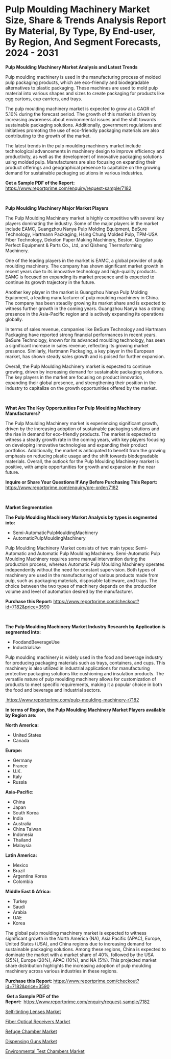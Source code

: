 <p><h1>Pulp Moulding Machinery Market Size, Share & Trends Analysis Report By Material, By Type, By End-user, By Region, And Segment Forecasts, 2024 - 2031</h1></p><p><strong>Pulp Moulding Machinery Market Analysis and Latest Trends</strong></p>
<p><p>Pulp moulding machinery is used in the manufacturing process of molded pulp packaging products, which are eco-friendly and biodegradable alternatives to plastic packaging. These machines are used to mold pulp material into various shapes and sizes to create packaging for products like egg cartons, cup carriers, and trays.</p><p>The pulp moulding machinery market is expected to grow at a CAGR of 5.10% during the forecast period. The growth of this market is driven by increasing awareness about environmental issues and the shift towards sustainable packaging solutions. Additionally, government regulations and initiatives promoting the use of eco-friendly packaging materials are also contributing to the growth of the market.</p><p>The latest trends in the pulp moulding machinery market include technological advancements in machinery design to improve efficiency and productivity, as well as the development of innovative packaging solutions using molded pulp. Manufacturers are also focusing on expanding their product offerings and geographical presence to capitalize on the growing demand for sustainable packaging solutions in various industries.</p></p>
<p><strong>Get a Sample PDF of the Report:&nbsp;</strong> <a href="https://www.reportprime.com/enquiry/request-sample/7182">https://www.reportprime.com/enquiry/request-sample/7182</a></p>
<p>&nbsp;</p>
<p><strong>Pulp Moulding Machinery Major Market Players</strong></p>
<p><p>The Pulp Moulding Machinery market is highly competitive with several key players dominating the industry. Some of the major players in the market include EAMC, Guangzhou Nanya Pulp Molding Equipment, BeSure Technology, Hartmann Packaging, Hsing Chung Molded Pulp, TPM-USA Fiber Technology, Dekelon Paper Making Machinery, Beston, Qingdao Perfect Equipment & Parts Co., Ltd, and Qisheng Thermoforming Machinery.</p><p>One of the leading players in the market is EAMC, a global provider of pulp moulding machinery. The company has shown significant market growth in recent years due to its innovative technology and high-quality products. EAMC is focused on expanding its market presence and is expected to continue its growth trajectory in the future.</p><p>Another key player in the market is Guangzhou Nanya Pulp Molding Equipment, a leading manufacturer of pulp moulding machinery in China. The company has been steadily growing its market share and is expected to witness further growth in the coming years. Guangzhou Nanya has a strong presence in the Asia-Pacific region and is actively expanding its operations globally.</p><p>In terms of sales revenue, companies like BeSure Technology and Hartmann Packaging have reported strong financial performances in recent years. BeSure Technology, known for its advanced moulding technology, has seen a significant increase in sales revenue, reflecting its growing market presence. Similarly, Hartmann Packaging, a key player in the European market, has shown steady sales growth and is poised for further expansion.</p><p>Overall, the Pulp Moulding Machinery market is expected to continue growing, driven by increasing demand for sustainable packaging solutions. The key players in the market are focusing on product innovation, expanding their global presence, and strengthening their position in the industry to capitalize on the growth opportunities offered by the market.</p></p>
<p>&nbsp;</p>
<p><strong>What Are The Key Opportunities For Pulp Moulding Machinery Manufacturers?</strong></p>
<p><p>The Pulp Moulding Machinery market is experiencing significant growth, driven by the increasing adoption of sustainable packaging solutions and the rise in demand for eco-friendly products. The market is expected to witness a steady growth rate in the coming years, with key players focusing on developing innovative technologies and expanding their product portfolios. Additionally, the market is anticipated to benefit from the growing emphasis on reducing plastic usage and the shift towards biodegradable materials. Overall, the outlook for the Pulp Moulding Machinery market is positive, with ample opportunities for growth and expansion in the near future.</p></p>
<p><strong>Inquire or Share Your Questions If Any Before Purchasing This Report:</strong> <a href="https://www.reportprime.com/enquiry/pre-order/7182">https://www.reportprime.com/enquiry/pre-order/7182</a></p>
<p>&nbsp;</p>
<p><strong>Market Segmentation</strong></p>
<p><strong>The Pulp Moulding Machinery Market Analysis by types is segmented into:</strong></p>
<p><ul><li>Semi-AutomaticPulpMouldingMachinery</li><li>AutomaticPulpMouldingMachinery</li></ul></p>
<p><p>Pulp Moulding Machinery Market consists of two main types: Semi-Automatic and Automatic Pulp Moulding Machinery. Semi-Automatic Pulp Moulding Machinery requires some manual intervention during the production process, whereas Automatic Pulp Moulding Machinery operates independently without the need for constant supervision. Both types of machinery are used in the manufacturing of various products made from pulp, such as packaging materials, disposable tableware, and trays. The choice between the two types of machinery depends on the production volume and level of automation desired by the manufacturer.</p></p>
<p><strong>Purchase this Report:&nbsp;</strong><a href="https://www.reportprime.com/checkout?id=7182&price=3590">https://www.reportprime.com/checkout?id=7182&price=3590</a></p>
<p>&nbsp;</p>
<p><strong>The Pulp Moulding Machinery Market Industry Research by Application is segmented into:</strong></p>
<p><ul><li>FoodandBeverageUse</li><li>IndustrialUse</li></ul></p>
<p><p>Pulp moulding machinery is widely used in the food and beverage industry for producing packaging materials such as trays, containers, and cups. This machinery is also utilized in industrial applications for manufacturing protective packaging solutions like cushioning and insulation products. The versatile nature of pulp moulding machinery allows for customization of products to meet specific requirements, making it a popular choice in both the food and beverage and industrial sectors.</p></p>
<p><a href="https://www.reportprime.com/pulp-moulding-machinery-r7182">&nbsp;https://www.reportprime.com/pulp-moulding-machinery-r7182</a></p>
<p><strong>In terms of Region, the Pulp Moulding Machinery Market Players available by Region are:</strong></p>
<p>
    <p> <strong> North America: </strong>
        <ul>
            <li>United States</li>
            <li>Canada</li>
        </ul>
        </p> 
    <p> <strong> Europe: </strong>
        <ul>
            <li>Germany</li>
            <li>France</li>
            <li>U.K.</li>
            <li>Italy</li>
            <li>Russia</li>
        </ul>
        </p> 
    <p> <strong> Asia-Pacific: </strong>
        <ul>
            <li>China</li>
            <li>Japan</li>
            <li>South Korea</li>
            <li>India</li>
            <li>Australia</li>
            <li>China Taiwan</li>
            <li>Indonesia</li>
            <li>Thailand</li>
            <li>Malaysia</li>
        </ul>
        </p> 
    <p> <strong> Latin America: </strong>
        <ul>
            <li>Mexico</li>
            <li>Brazil</li>
            <li>Argentina Korea</li>
            <li>Colombia</li>
        </ul>
        </p> 
    <p> <strong> Middle East & Africa: </strong>
        <ul>
            <li>Turkey</li>
            <li>Saudi</li>
            <li>Arabia</li>
            <li>UAE</li>
            <li>Korea</li>
        </ul>
    </p>
    </p>
<p><p>The global pulp moulding machinery market is expected to witness significant growth in the North America (NA), Asia Pacific (APAC), Europe, United States (USA), and China regions due to increasing demand for sustainable packaging solutions. Among these regions, China is expected to dominate the market with a market share of 40%, followed by the USA (25%), Europe (20%), APAC (10%), and NA (5%). This projected market share distribution highlights the increasing adoption of pulp moulding machinery across various industries in these regions.</p></p>
<p><strong>Purchase this Report: </strong><a href="https://www.reportprime.com/checkout?id=7182&price=3590">https://www.reportprime.com/checkout?id=7182&price=3590</a></p>
<p>&nbsp;<strong>Get a Sample PDF of the Report:&nbsp;&nbsp;</strong><a href="https://www.reportprime.com/enquiry/request-sample/7182">https://www.reportprime.com/enquiry/request-sample/7182</a></p>
<p><strong></strong></p>
<p><p><a href="https://issuu.com/reportprime-2/docs/self-tinting-lenses-market-size-203_99d0a756c57099">Self-tinting Lenses Market</a></p><p><a href="https://www.linkedin.com/pulse/fiber-optical-receivers-market-share-new-trends-analysis-its-type-knhvc?trackingId=ASuk6lJeR8ePhEfL6Qhk7A%3D%3D">Fiber Optical Receivers Market</a></p><p><a href="https://github.com/brendafegmorris532/Market-Research-Report-List-2/blob/main/refuge-chamber-market.md">Refuge Chamber Market</a></p><p><a href="https://www.linkedin.com/pulse/dis-market-flare-i1zje?trackingId=nr170divSqizjnXgwWeIqQ%3D%3D">Dispensing Guns Market</a></p><p><a href="https://github.com/LarryPearsongXXfvf/Market-Research-Report-List-1/blob/main/environmental-test-chambers-market.md">Environmental Test Chambers Market</a></p></p>